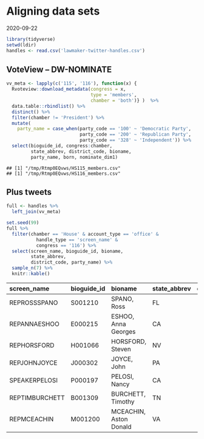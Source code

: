 Aligning data sets
==================

2020-09-22

``` r
library(tidyverse)
setwd(ldir)
handles <- read.csv('lawmaker-twitter-handles.csv')
```

VoteView – DW-NOMINATE
----------------------

``` r
vv_meta <- lapply(c('115', '116'), function(x) {
  Rvoteview::download_metadata(congress = x, 
                               type = 'members', 
                               chamber = 'both')} )  %>%
  data.table::rbindlist() %>%
  distinct() %>%
  filter(chamber != 'President') %>%
  mutate(
    party_name = case_when(party_code == '100' ~ 'Democratic Party',
                           party_code == '200' ~ 'Republican Party',
                           party_code == '328' ~ 'Independent')) %>%
  select(bioguide_id, congress:chamber, 
         state_abbrev, district_code, bioname, 
         party_name, born, nominate_dim1)
```

    ## [1] "/tmp/Rtmp0EQvws/HS115_members.csv"
    ## [1] "/tmp/Rtmp0EQvws/HS116_members.csv"

Plus tweets
-----------

``` r
full <- handles %>%
  left_join(vv_meta)

set.seed(99)
full %>%
  filter(chamber == 'House' & account_type == 'office' &
           handle_type == 'screen_name' &
           congress == '116') %>%
  select(screen_name, bioguide_id, bioname, 
         state_abbrev, 
         district_code, party_name) %>%
  sample_n(7) %>%
  knitr::kable()
```

| screen\_name   | bioguide\_id | bioname                | state\_abbrev |  district\_code| party\_name      |
|:---------------|:-------------|:-----------------------|:--------------|---------------:|:-----------------|
| REPROSSSPANO   | S001210      | SPANO, Ross            | FL            |              15| Republican Party |
| REPANNAESHOO   | E000215      | ESHOO, Anna Georges    | CA            |              18| Democratic Party |
| REPHORSFORD    | H001066      | HORSFORD, Steven       | NV            |               4| Democratic Party |
| REPJOHNJOYCE   | J000302      | JOYCE, John            | PA            |              13| Republican Party |
| SPEAKERPELOSI  | P000197      | PELOSI, Nancy          | CA            |              12| Democratic Party |
| REPTIMBURCHETT | B001309      | BURCHETT, Timothy      | TN            |               2| Republican Party |
| REPMCEACHIN    | M001200      | MCEACHIN, Aston Donald | VA            |               4| Democratic Party |

